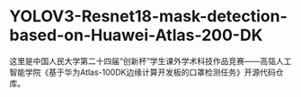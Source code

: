 # YOLOV3-Resnet18-mask-detection-based-on-Huawei-Atlas-200-DK
这里是中国人民大学第二十四届“创新杯”学生课外学术科技作品竞赛——高瓴人工智能学院《基于华为Atlas-100DK边缘计算开发板的口罩检测任务》开源代码仓库。
